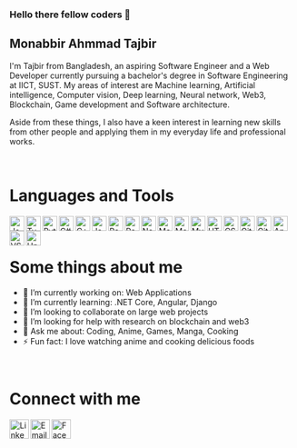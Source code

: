 ### Hello there fellow coders 👋

## Monabbir Ahmmad Tajbir

I'm Tajbir from Bangladesh, an aspiring Software Engineer and a Web Developer currently pursuing a bachelor's degree in Software Engineering at IICT, SUST. My areas of interest are Machine learning, Artificial intelligence, Computer vision, Deep learning, Neural network, Web3, Blockchain, Game development and Software architecture.

Aside from these things, I also have a keen interest in learning new skills from other people and applying them in my everyday life and professional works.

<br/>

# Languages and Tools

<img align="left" width="26px" alt="JavaScript" src="https://img.icons8.com/color/344/javascript--v1.png" />
<img align="left" width="26px" alt="TypeScript" src="https://img.icons8.com/color/344/typescript.png" />
<img align="left" width="26px" alt="Python" src="https://img.icons8.com/color/344/python--v1.png" />
<img align="left" width="26px" alt="C#" src="https://img.icons8.com/color/344/c-sharp-logo.png" />
<img align="left" width="26px" alt="C++" src="https://img.icons8.com/color/344/c-plus-plus-logo.png" />
<img align="left" width="26px" alt="Java" src="https://img.icons8.com/color/344/java-coffee-cup-logo--v1.png" />
<img align="left" width="26px" alt="ReactJS" src="https://img.icons8.com/color/344/react-native.png" />
<img align="left" width="26px" alt="Redux" src="https://img.icons8.com/color/344/redux.png" />
<img align="left" width="26px" alt="NodeJS" src="https://img.icons8.com/color/344/nodejs.png" />
<img align="left" width="26px" alt="Material UI" src="https://img.icons8.com/color/344/material-ui.png" />
<img align="left" width="26px" alt="MongoDB" src="https://img.icons8.com/color/344/mongodb.png" />
<img align="left" width="26px" alt="MySQL" src="https://img.icons8.com/color/344/mysql-logo.png" />
<img align="left" width="26px" alt="HTML" src="https://img.icons8.com/color/344/html-5--v1.png" />
<img align="left" width="26px" alt="CSS" src="https://img.icons8.com/color/344/css3.png" />
<img align="left" width="26px" alt="Git" src="https://img.icons8.com/color/344/git.png" />
<img align="left" width="26px" alt="Github" src="https://img.icons8.com/color/344/github--v1.png" />
<img align="left" width="26px" alt="Android Studio" src="https://img.icons8.com/color/344/android-studio--v3.png" />
<img align="left" width="26px" alt="VS code" src="https://img.icons8.com/color/344/visual-studio-code-2019.png" />
<img align="left" width="26px" alt="Unity" src="https://img.icons8.com/color/344/unity.png" />

<br/>
<br/>

# Some things about me

- 🔭 I’m currently working on: Web Applications
- 🌱 I’m currently learning: .NET Core, Angular, Django
- 👯 I’m looking to collaborate on large web projects
- 🤔 I’m looking for help with research on blockchain and web3
- 💬 Ask me about: Coding, Anime, Games, Manga, Cooking
- ⚡ Fun fact: I love watching anime and cooking delicious foods

<br/>

# Connect with me

[<img align="left" width="34px" alt="Linkedin" src="https://img.icons8.com/color/344/linkedin.png" />][linkedin]
[<img align="left" width="34px" alt="Email" src="https://img.icons8.com/color/344/email-sign.png" />][email]
[<img align="left" width="34px" alt="Facebook" src="https://img.icons8.com/color/344/facebook-new.png" />][facebook]

[linkedin]: https://www.linkedin.com/in/monabbir-ahmmad-tajbir-467144235
[email]: monabbir.ahmmad@gmail.com
[facebook]:https://www.facebook.com/monabbir.ahmmad
